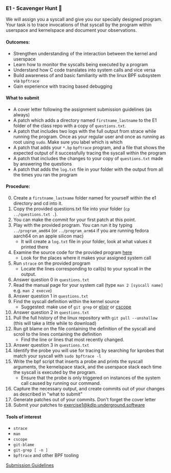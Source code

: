 ### E1 - Scavenger Hunt 🔎

We will assign you a syscall and give you our specially designed program.
Your task is to trace invocations of that syscall by the program within
userspace and kernelspace and document your observations.

#### Outcomes:

* Strengthen understanding of the interaction between the kernel and userspace
* Learn how to monitor the syscalls being executed by a program
* Understand how C code translates into system calls and vice versa
* Build awareness of and basic familiarity with the linux BPF subsystem via `bpftrace`
* Gain experience with tracing based debugging

#### What to submit

* A cover letter following the assignment submission guidelines (as always)
* A patch which adds a directory named `firstname_lastname` to the E1 folder of the class repo with a copy of `questions.txt`.
* A patch that includes two logs with the full output from strace while running the program. Once as your regular user and once as running as root using `sudo`. Make sure you label which is which
* A patch that adds your `*.bp` `bpftrace` program, and a file that shows the expected output of it successfully tracing the syscall within the program
* A patch that includes the changes to your copy of `questions.txt` made by answering the questions
* A patch that adds the `log.txt` file in your folder with the output from all the times you ran the program

#### Procedure:

0. Create a `firstname_lastname` folder named for yourself within the e1 directory and cd into it.
0. Copy the provided questions.txt file into your folder (`cp ../questions.txt .`).
0. You can make the commit for your first patch at this point.
0. Play with the provided program. You can run it by typing `../program_amd64` (or `../program_arm64` if you are running fedora aarch64 on an apple silicon mac)
	* It will create a `log.txt` file in your folder, look at what values it printed there
0. Examine the source code for the provided program [here](https://kdlp.underground.software/cgit/e1_demo/tree/program.c)
	* Look for the places where it makes your assigned system call
0. Run `strace` on the provided program
	 * Locate the lines corresponding to call(s) to your syscall in the output.
0. Answer question 0 in `questions.txt`
0. Read the manual page for your system call (type `man 2 [syscall name]` e.g. `man 2 execve`)
0. Answer question 1 in `questions.txt`
0. Find the syscall definition within the kernel source
	* Suggested: make use of `git grep` or [elixir](https://elixir.bootlin.com/) or [cscope](http://cscope.sourceforge.net/)
0. Answer question 2 in `questions.txt`
0. Pull the full history of the linux repository with `git pull --unshallow` (this will take a little while to download)
0. Run git blame on the file containing the definition of the syscall and scroll to the lines containing the definition
	* Find the line or lines that most recently changed.
0. Answer question 3 in `questions.txt`
0. Identify the probe you will use for tracing by searching for kprobes that match your syscall with `sudo bpftrace -l`
0. Write the bpf script that inserts a probe and prints the syscall arguments, the kernelspace stack, and the userspace stack each time the syscall is executed by the program.
	* Ensure that the probe is only triggered on instances of the system call caused by running our command.
0. Capture the necessary output, and create commits out of your changes as described in "what to submit"
0. Generate patches out of your commits. Don't forget the cover letter
0. Submit your patches to exercise1@kdlp.underground.software

#### Tools of interest

* `strace`
* `man`
* `cscope`
* `git-blame`
* `git-grep [ -n ]`
* `bpftrace` and other BPF tooling

[Submission Guidelines](../policies/submission_guidelines)
